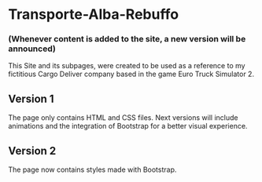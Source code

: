 # Transporte-Alba-Rebuffo
### (Whenever content is added to the site, a new version will be announced)


This Site and its subpages, were created to be used as a reference to my fictitious Cargo Deliver company based in the game Euro Truck Simulator 2.

## Version 1
The page only contains HTML and CSS files. Next versions will include animations and the integration of Bootstrap for a better visual experience.

## Version 2
The page now contains styles made with Bootstrap.
